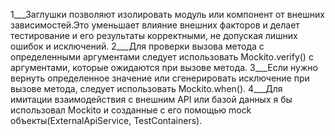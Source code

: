 1___Заглушки позволяют изолировать модуль или компонент от внешних зависимостей.Это уменьшает влияние внешних факторов и делает тестирование и его результаты корректными, не допуская лишних ошибок и исключений.
2___Для проверки вызова метода с определенными аргументами следует использовать Mockito.verify() с аргументами, которые ожидаются при вызове метода.
3___Если нужно вернуть определенное значение или сгенерировать исключение при вызове метода, следует использовать Mockito.when().
4___Для имитации взаимодействия с внешним API или базой данных я бы использовал Mockito и созданные с его помощью mock объекты(ExternalApiService, TestContainers).
